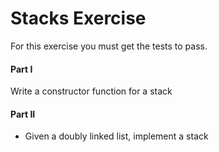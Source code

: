 # Stacks Exercise

For this exercise you must get the tests to pass.

#### Part I 

Write a constructor function for a stack

#### Part II

* Given a doubly linked list, implement a stack